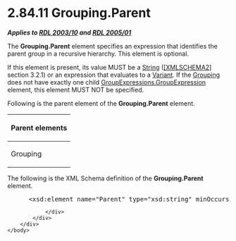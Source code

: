 <html dir="LTR" xmlns:mshelp="http://msdn.microsoft.com/mshelp" xmlns:ddue="http://ddue.schemas.microsoft.com/authoring/2003/5" xmlns:xlink="http://www.w3.org/1999/xlink" xmlns:tool="http://www.microsoft.com/tooltip">
    <head>
        <meta http-equiv="Content-Type" content="text/html; CHARSET=utf-8"></meta>
        <meta name="save" content="history"></meta>
        <title>2.84.11 Grouping.Parent</title>
        <xml>
            <mshelp:toctitle title="2.84.11 Grouping.Parent"></mshelp:toctitle>
            <mshelp:rltitle title="[MS-RDL]: Grouping.Parent"></mshelp:rltitle>
            <mshelp:keyword index="A" term="f9c48bf3-ad64-4807-9eba-5784822ff2e6"></mshelp:keyword>
            <mshelp:attr name="DCSext.ContentType" value="open specification"></mshelp:attr>
            <mshelp:attr name="AssetID" value="f9c48bf3-ad64-4807-9eba-5784822ff2e6"></mshelp:attr>
            <mshelp:attr name="TopicType" value="kbRef"></mshelp:attr>
            <mshelp:attr name="DCSext.Title" value="[MS-RDL]: Grouping.Parent" />
        </xml>
    </head>
    <body>
        <div id="header">
            <h1 class="heading">2.84.11 Grouping.Parent</h1>
        </div>
        <div id="mainSection">
            <div id="mainBody">
                <div id="allHistory" class="saveHistory"></div>
                <div id="sectionSection0" class="section" name="collapseableSection">
                    

<p><b><i>Applies to </i></b><a href="a7e2ad00-07c8-4f6d-80ab-3ad55df7b233.htm"><b><i>RDL 2003/10</i></b></a><b>
<i>and </i></b><a href="3ebe2912-4958-4832-b391-cad1f5e13338.htm"><b><i>RDL 2005/01</i></b></a></p>

<p>The <b>Grouping.Parent</b> element specifies an expression
that identifies the parent group in a recursive hierarchy. This element is
optional.</p>

<p>If this element is present, its value MUST be a <a href="1ed81ef3-a683-45e3-aaad-bd2bbe71bc3d.htm">String</a> (<a href="https://go.microsoft.com/fwlink/?LinkId=90610">[XMLSCHEMA2]</a> section
3.2.1) or an expression that evaluates to a <a href="b2482b3f-74ab-4ca8-a9e5-c07955011743.htm#gt_a3af3eaf-64b7-499b-a95f-193cd4c27812">Variant</a>. If the <a href="7d574154-eefe-4fc1-8b78-3a18b9350e87.htm">Grouping</a> does not have
exactly one child <a href="ce9ab038-c7b6-4ac1-ba9e-faa3a2657eb7.htm">GroupExpressions.GroupExpression</a>
element, this element MUST NOT be specified. </p>

<p>Following is the parent element of the <b>Grouping.Parent</b>
element.</p>

<table>
 <thead>
  <tr>
   <th>
   <p>Parent elements</p>
   </th>
  </tr>
 </thead>
 <tr>
  <td>
  <p>Grouping </p>
  </td>
 </tr>
</table>

<p>The following is the XML Schema definition of the <b>Grouping.Parent</b>
element.           </p>

<dl>
<dd>
<div><pre> &lt;xsd:element name=&quot;Parent&quot; type=&quot;xsd:string&quot; minOccurs=&quot;0&quot; /&gt;
</pre></div>
</dd></dl>


                </div>
            </div>
        </div>
    </body>
</html>